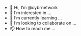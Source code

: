 - 👋 Hi, I’m @cybrnetwork
- 👀 I’m interested in ...
- 🌱 I’m currently learning   ...
- 💞️ I’m looking to collaborate on ...
- 📫 How to reach me ...

<!---
cybrnetwork/cybrnetwork is a ✨ special ✨ repository because its `README.md` (this file) appears on your GitHub profile.
You can click the Preview link to take a look at your changes.
--->
